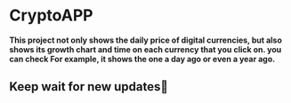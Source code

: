 # CryptoAPP
 
**This project not only shows the daily price of digital currencies, but also shows its growth chart and time on each currency that you click on. 
you can check 
For example, it shows the one a day ago or even a year ago.**

## Keep wait for new updates🙏
